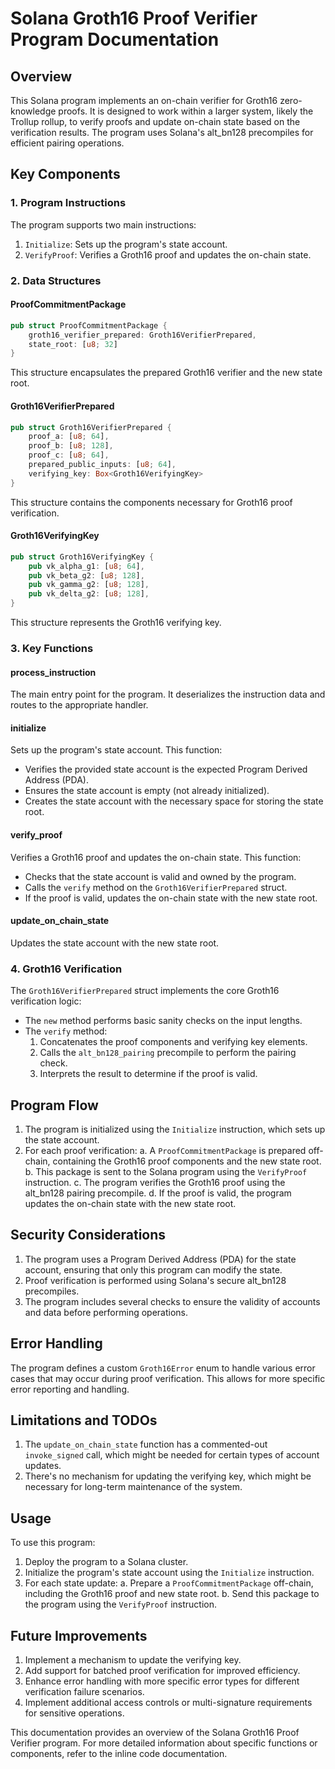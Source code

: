 # Solana Groth16 Proof Verifier Program Documentation

## Overview

This Solana program implements an on-chain verifier for Groth16 zero-knowledge proofs. It is designed to work within a larger system, likely the Trollup rollup, to verify proofs and update on-chain state based on the verification results. The program uses Solana's alt_bn128 precompiles for efficient pairing operations.

## Key Components

### 1. Program Instructions

The program supports two main instructions:

1. `Initialize`: Sets up the program's state account.
2. `VerifyProof`: Verifies a Groth16 proof and updates the on-chain state.

### 2. Data Structures

#### ProofCommitmentPackage

```rust
pub struct ProofCommitmentPackage {
    groth16_verifier_prepared: Groth16VerifierPrepared,
    state_root: [u8; 32]
}
```

This structure encapsulates the prepared Groth16 verifier and the new state root.

#### Groth16VerifierPrepared

```rust
pub struct Groth16VerifierPrepared {
    proof_a: [u8; 64],
    proof_b: [u8; 128],
    proof_c: [u8; 64],
    prepared_public_inputs: [u8; 64],
    verifying_key: Box<Groth16VerifyingKey>
}
```

This structure contains the components necessary for Groth16 proof verification.

#### Groth16VerifyingKey

```rust
pub struct Groth16VerifyingKey {
    pub vk_alpha_g1: [u8; 64],
    pub vk_beta_g2: [u8; 128],
    pub vk_gamma_g2: [u8; 128],
    pub vk_delta_g2: [u8; 128],
}
```

This structure represents the Groth16 verifying key.

### 3. Key Functions

#### process_instruction

The main entry point for the program. It deserializes the instruction data and routes to the appropriate handler.

#### initialize

Sets up the program's state account. This function:
- Verifies the provided state account is the expected Program Derived Address (PDA).
- Ensures the state account is empty (not already initialized).
- Creates the state account with the necessary space for storing the state root.

#### verify_proof

Verifies a Groth16 proof and updates the on-chain state. This function:
- Checks that the state account is valid and owned by the program.
- Calls the `verify` method on the `Groth16VerifierPrepared` struct.
- If the proof is valid, updates the on-chain state with the new state root.

#### update_on_chain_state

Updates the state account with the new state root.

### 4. Groth16 Verification

The `Groth16VerifierPrepared` struct implements the core Groth16 verification logic:

- The `new` method performs basic sanity checks on the input lengths.
- The `verify` method:
    1. Concatenates the proof components and verifying key elements.
    2. Calls the `alt_bn128_pairing` precompile to perform the pairing check.
    3. Interprets the result to determine if the proof is valid.

## Program Flow

1. The program is initialized using the `Initialize` instruction, which sets up the state account.
2. For each proof verification:
   a. A `ProofCommitmentPackage` is prepared off-chain, containing the Groth16 proof components and the new state root.
   b. This package is sent to the Solana program using the `VerifyProof` instruction.
   c. The program verifies the Groth16 proof using the alt_bn128 pairing precompile.
   d. If the proof is valid, the program updates the on-chain state with the new state root.

## Security Considerations

1. The program uses a Program Derived Address (PDA) for the state account, ensuring that only this program can modify the state.
2. Proof verification is performed using Solana's secure alt_bn128 precompiles.
3. The program includes several checks to ensure the validity of accounts and data before performing operations.

## Error Handling

The program defines a custom `Groth16Error` enum to handle various error cases that may occur during proof verification. This allows for more specific error reporting and handling.

## Limitations and TODOs

1. The `update_on_chain_state` function has a commented-out `invoke_signed` call, which might be needed for certain types of account updates.
2. There's no mechanism for updating the verifying key, which might be necessary for long-term maintenance of the system.

## Usage

To use this program:

1. Deploy the program to a Solana cluster.
2. Initialize the program's state account using the `Initialize` instruction.
3. For each state update:
   a. Prepare a `ProofCommitmentPackage` off-chain, including the Groth16 proof and new state root.
   b. Send this package to the program using the `VerifyProof` instruction.

## Future Improvements

1. Implement a mechanism to update the verifying key.
2. Add support for batched proof verification for improved efficiency.
3. Enhance error handling with more specific error types for different verification failure scenarios.
4. Implement additional access controls or multi-signature requirements for sensitive operations.

This documentation provides an overview of the Solana Groth16 Proof Verifier program. For more detailed information about specific functions or components, refer to the inline code documentation.